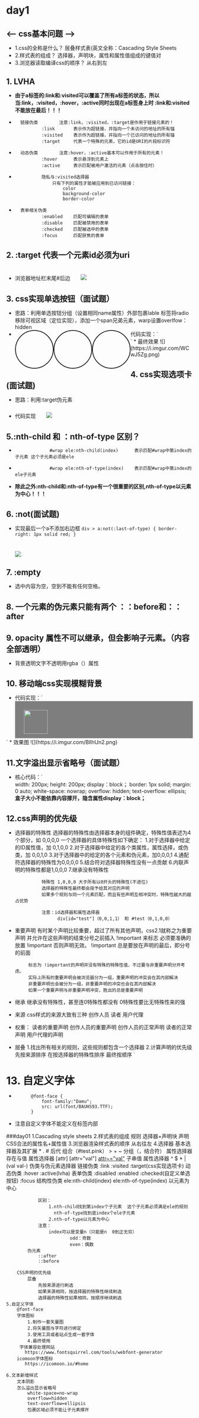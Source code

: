 # day1

## <-- css基本问题 -->
 * 	1.css的全称是什么？
	层叠样式表(英文全称：Cascading Style Sheets
 *	2.样式表的组成？
	选择器，声明块，属性和属性值组成的键值对
 *	3.浏览器读取编译css的顺序？
		从右到左

## 1. LVHA 
* **由于a标签的:link和:visited可以覆盖了所有a标签的状态，所以当:link，:visited，:hover，:active同时出现在a标签身上时 :link和:visited不能放在最后！！！**
* 		链接伪类		注意:link，:visited，:target是作用于链接元素的！
				:link		表示作为超链接，并指向一个未访问的地址的所有锚
				:visited	表示作为超链接，并指向一个已访问的地址的所有锚
				:target 	代表一个特殊的元素，它的id是URI的片段标识符
*		动态伪类		注意:hover，:active基本可以作用于所有的元素！
				:hover		表示悬浮到元素上
				:active		表示匹配被用户激活的元素（点击按住时）
*				隐私与:visited选择器
					只有下列的属性才能被应用到已访问链接：
						color
						background-color
						border-color
*		表单相关伪类
				:enabled	匹配可编辑的表单
				:disable	匹配被禁用的表单
				:checked	匹配被选中的表单
				:focus		匹配获焦的表单

## 2. :target 代表一个元素id必须为uri  
* 浏览器地址栏末尾#后边
 ![](https://i.imgur.com/sBfiRdg.png)
 
## 3. css实现单选按钮（面试题）
* 思路：利用单选按钮分组（设置相同name属性）外部包裹lable
标签将radio移除可视区域（定位实现），添加一个span兄弟元素，warp设置overlfow：hidden
 * 代码实现：`<html>
	<head>
		<meta charset="UTF-8">
		<title></title>
		<style type="text/css">
			*{
				margin: 0;
				padding: 0;
			}
			label{
				position: relative;
				float: left;
				width: 100px;
				height: 100px;
				border: 2px solid;
				overflow: hidden;
				border-radius: 50%;
			}
			label > span{
				position: absolute;
				left: 0;
				top: 0;
				bottom: 0;
				right: 0;
			}
			input{
				position: absolute;
				left: -50px;
				top: -50px;
			}
			input:checked + span{
				background: pink;
			}
		</style>
	</head>
	<body>
		<label >
			<input type="radio" name="atguigu" />
			<span></span>
		</label>
		<label >
			<input type="radio" name="atguigu" />
			<span></span>
		</label>
		<label >
			<input type="radio" name="atguigu" />
			<span></span>
		</label>
	</body>
</html>`
 * 最终效果
![](https://i.imgur.com/WCwJ5Zg.png)

## 4. css实现选项卡(面试题)
 * 思路：利用:target伪元素
  * 代码实现
![](https://i.imgur.com/CreOBFK.png)

## 5.:nth-child 和 ：nth-of-type 区别？
 * 					#wrap ele:nth-child(index)		表示匹配#wrap中第index的子元素 这个子元素必须是ele
 *					#wrap ele:nth-of-type(index)	表示匹配#wrap中第index的ele子元素
 *  **除此之外:nth-child和:nth-of-type有一个很重要的区别,nth-of-type以元素为中心！！！** 
 
## 6. :not(面试题)
* 实现最后一个a不添加右边框
    `div > a:not(:last-of-type) {
	border-right: 1px solid red;
}`

![](https://i.imgur.com/yawEJnx.png)
## 7. :empty
* <div></div> 选中内容为空，空到不能有任何空格。

## 8. 一个元素的伪元素只能有两个 ：：before和：：after
## 9. opacity 属性不可以继承，但会影响子元素。（内容全部透明）
* 背景透明文字不透明用rgba（）属性

## 10. 移动端css实现模糊背景
* 代码实现：`<html>
	<head>
		<meta charset="UTF-8">
		<meta name="viewport" content="width=device-width,initial-scale=1.0,user-scalable=no" />
		<title></title>
		<style type="text/css">
			*{
				margin: 0;
				padding: 0;
			}
			#wrap{
				height: 100px;
				background: rgba(0,0,0,.5);
				position: relative;
			}
			#wrap #bg{
				position: absolute;
				left: 0;
				right: 0;
				top: 0;
				bottom: 0;
				background: url(img/avatar.jpg) no-repeat;
				background-size:100% 100% ;
				z-index: -1;
				filter: blur(10px);
			}
			img{
				margin: 24px 0 0 24px;
			}
		</style>
	</head>
	<body>
		<div id="wrap">
			<img src="img/avatar.jpg" width="64px" height="64px"/>
			<div id="bg"></div>
		</div>
	</body>
</html>
`
* 效果图
![](https://i.imgur.com/BllhUn2.png)

## 11.文字溢出显示省略号（面试题）
* 核心代码：`	
		width: 200px;
		height: 200px;
        display：block；
		border: 1px solid;
		margin: 0 auto;
		white-space: nowrap;
		overflow: hidden;
		text-overflow: ellipsis;
 **盒子大小不能依靠内容撑开，隐含属性display：block；**

## 12.css声明的优先级
* 选择器的特殊性
    选择器的特殊性由选择器本身的组件确定，特殊性值表述为4个部分，如    0,0,0,0
			一个选择器的具体特殊性如下确定：
			       1.对于选择器中给定的ID属性值，加 0,1,0,0
			       2.对于选择器中给定的各个类属性，属性选择，或伪类，加 0,0,1,0
			       3.对于选择器中的给定的各个元素和伪元素，加0,0,0,1
			       4.通配符选择器的特殊性为0,0,0,0
			       5.结合符对选择器特殊性没有一点贡献
			       6.内联声明的特殊性都是1,0,0,0
			       7.继承没有特殊性
 
				特殊性 1,0,0,0 大于所有以0开头的特殊性(不进位)
				选择器的特殊性最终都会授予给其对应的声明
				如果多个规则与同一个元素匹配，而且有些声明互相冲突时，特殊性越大的越占优势
 
				注意：id选择器和属性选择器
				      div[id="test"]（0,0,1,1） 和 #test（0,1,0,0）   
*	重要声明
			有时某个声明比较重要，超过了所有其他声明，css2.1就称之为重要声明
			并允许在这些声明的结束分号之前插入  !important  来标志
			必须要准确的放置  !important 否则声明无效。 
			!important 总是要放在声明的最后，即分号的前面
			 
			 标志为 !important的声明并没有特殊的特殊性值，不过要与非重要声明分开考虑。
			 实际上所有的重要声明会被浏览器分为一组，重要声明的冲突会在其内部解决
			 非重要声明也会被分为一组，非重要声明的冲突也会在其内部解决
			 如果一个重要声明与非重要声明冲突，胜出的总是重要声明
*	继承
			继承没有特殊性，甚至连0特殊性都没有
			0特殊性要比无特殊性来的强
*	来源
			css样式的来源大致有三种
			  创作人员
			  读者
			  用户代理   
			 
*	权重：
			   读者的重要声明
			   创作人员的重要声明
			   创作人员的正常声明
			   读者的正常声明
			   用户代理的声明
*	层叠
			1.找出所有相关的规则，这些规则都包含一个选择器
		    2.计算声明的优先级
		               先按来源排序
		               在按选择器的特殊性排序
		               最终按顺序
	`

# 13. 自定义字体
* 			@font-face {
				font-family:"Damu";
				src: url(font/BAUHS93.TTF);
			}
			
 * 注意自定义字体不能定义在标签内部
 

 ###day01
	1.Cascading  style sheets
	2.样式表的组成
		规则
			选择器+声明块
					声明
						CSS合法的属性名+属性值
	3.浏览器渲染样式表的顺序
		从右往左
	4.选择器
		基本选择器及其扩展
			* . # 后代 组合（#test.pink）
			> + ~ 分组（，结合符）
		属性选择器
			存在与值 属性选择器
				[attr] [attr="val"] [attr~="val"](只认空格)
			子串值 属性选择器
				^ $ * |(val val-)
		伪类与伪元素选择器
			链接伪类
				:link :visited :target(css实现选项卡)
			动态伪类
				:hover :active(lvha)
			表单伪类
				:disabled :enabled	:checked(自定义单选按钮) :focus
			结构性伪类
				ele:nth-child(index)
				ele:nth-of-type(index) 以元素为中心
				
				区别：
					1.nth-child找到第index个子元素  这个子元素必须满足ele的规则
					  nth-of-type找到底index个ele子元素
					2.nth-of-type以元素为中心
				注意：
					index可以是变量n（只能是n  0到正无穷）
							odd：奇数
							even：偶数	
			伪元素
				::after
				::before
				
		CSS声明的优先级
			层叠
				先按来源进行刷选
				如果来源相同，按选择器的特殊性继续刷选
				选择器的特殊性如果相同，按顺序继续刷选
	5.自定义字体
		@font-face
		字体图标
			1.制作一套矢量图
			2.将矢量图与字符进行绑定
			3.使用工具或者站点生成一套字体
			4.最终使用
		 字体兼容处理网站
	       https://www.fontsquirrel.com/tools/webfont-generator
	    icomoon字体图标
	       https://icomoon.io/#home
	
	6.文本新增样式
		文本阴影
		怎么溢出显示省略号
			white-space=no-wrap
			overflow=hidden
			text-overflow=ellipsis
			包裹区域必须不能让子元素撑开
			